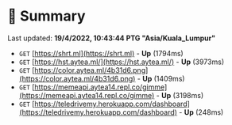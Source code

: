 # 📖 Summary
Last updated: **19/4/2022, 10:43:44 PTG "Asia/Kuala_Lumpur"**

- `GET` [https://shrt.ml](https://shrt.ml) - **Up** (1794ms)
- `GET` [https://hst.aytea.ml/](https://hst.aytea.ml/) - **Up** (3973ms)
- `GET` [https://color.aytea.ml/4b31d6.png](https://color.aytea.ml/4b31d6.png) - **Up** (1409ms)
- `GET` [https://memeapi.aytea14.repl.co/gimme](https://memeapi.aytea14.repl.co/gimme) - **Up** (3198ms)
- `GET` [https://teledrivemy.herokuapp.com/dashboard](https://teledrivemy.herokuapp.com/dashboard) - **Up** (248ms)
